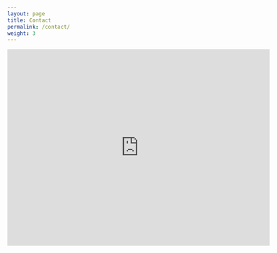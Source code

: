 ```yaml
---
layout: page
title: Contact
permalink: /contact/
weight: 3
---
```


<iframe src="https://www.google.com/maps/embed?pb=!1m18!1m12!1m3!1d3186.2243518910377!2d-93.21851548450861!3d37.00444376387504!2m3!1f0!2f0!3f0!3m2!1i1024!2i768!4f13.1!3m3!1m2!1s0x87cf7178f9365995%3A0xa988babc3859b066!2s1471+W+South+St%2C+Ozark%2C+MO+65721!5e0!3m2!1sen!2sus!4v1457936961807" width="600" height="450" frameborder="0" style="border:0" allowfullscreen></iframe>
